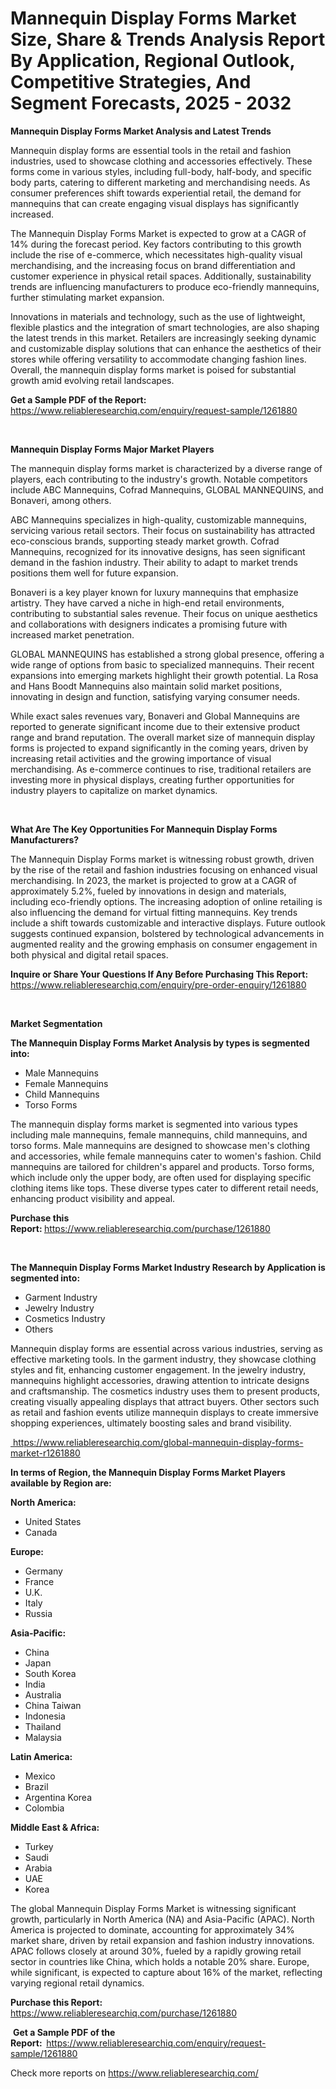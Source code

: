<p><h1>Mannequin Display Forms Market Size, Share & Trends Analysis Report By Application, Regional Outlook, Competitive Strategies, And Segment Forecasts, 2025 - 2032</h1></p><p><strong>Mannequin Display Forms Market Analysis and Latest Trends</strong></p>
<p><p>Mannequin display forms are essential tools in the retail and fashion industries, used to showcase clothing and accessories effectively. These forms come in various styles, including full-body, half-body, and specific body parts, catering to different marketing and merchandising needs. As consumer preferences shift towards experiential retail, the demand for mannequins that can create engaging visual displays has significantly increased. </p><p>The Mannequin Display Forms Market is expected to grow at a CAGR of 14% during the forecast period. Key factors contributing to this growth include the rise of e-commerce, which necessitates high-quality visual merchandising, and the increasing focus on brand differentiation and customer experience in physical retail spaces. Additionally, sustainability trends are influencing manufacturers to produce eco-friendly mannequins, further stimulating market expansion. </p><p>Innovations in materials and technology, such as the use of lightweight, flexible plastics and the integration of smart technologies, are also shaping the latest trends in this market. Retailers are increasingly seeking dynamic and customizable display solutions that can enhance the aesthetics of their stores while offering versatility to accommodate changing fashion lines. Overall, the mannequin display forms market is poised for substantial growth amid evolving retail landscapes.</p></p>
<p><strong>Get a Sample PDF of the Report:&nbsp;</strong> <a href="https://www.reliableresearchiq.com/enquiry/request-sample/1261880?utm_campaign=114&utm_medium=2&utm_source=Github&utm_content=ia&utm_term=06022025&utm_id=mannequin-display-forms">https://www.reliableresearchiq.com/enquiry/request-sample/1261880</a></p>
<p>&nbsp;</p>
<p><strong>Mannequin Display Forms Major Market Players</strong></p>
<p><p>The mannequin display forms market is characterized by a diverse range of players, each contributing to the industry's growth. Notable competitors include ABC Mannequins, Cofrad Mannequins, GLOBAL MANNEQUINS, and Bonaveri, among others.</p><p>ABC Mannequins specializes in high-quality, customizable mannequins, servicing various retail sectors. Their focus on sustainability has attracted eco-conscious brands, supporting steady market growth. Cofrad Mannequins, recognized for its innovative designs, has seen significant demand in the fashion industry. Their ability to adapt to market trends positions them well for future expansion.</p><p>Bonaveri is a key player known for luxury mannequins that emphasize artistry. They have carved a niche in high-end retail environments, contributing to substantial sales revenue. Their focus on unique aesthetics and collaborations with designers indicates a promising future with increased market penetration.</p><p>GLOBAL MANNEQUINS has established a strong global presence, offering a wide range of options from basic to specialized mannequins. Their recent expansions into emerging markets highlight their growth potential. La Rosa and Hans Boodt Mannequins also maintain solid market positions, innovating in design and function, satisfying varying consumer needs.</p><p>While exact sales revenues vary, Bonaveri and Global Mannequins are reported to generate significant income due to their extensive product range and brand reputation. The overall market size of mannequin display forms is projected to expand significantly in the coming years, driven by increasing retail activities and the growing importance of visual merchandising. As e-commerce continues to rise, traditional retailers are investing more in physical displays, creating further opportunities for industry players to capitalize on market dynamics.</p></p>
<p>&nbsp;</p>
<p><strong>What Are The Key Opportunities For Mannequin Display Forms Manufacturers?</strong></p>
<p><p>The Mannequin Display Forms market is witnessing robust growth, driven by the rise of the retail and fashion industries focusing on enhanced visual merchandising. In 2023, the market is projected to grow at a CAGR of approximately 5.2%, fueled by innovations in design and materials, including eco-friendly options. The increasing adoption of online retailing is also influencing the demand for virtual fitting mannequins. Key trends include a shift towards customizable and interactive displays. Future outlook suggests continued expansion, bolstered by technological advancements in augmented reality and the growing emphasis on consumer engagement in both physical and digital retail spaces.</p></p>
<p><strong>Inquire or Share Your Questions If Any Before Purchasing This Report:</strong> <a href="https://www.reliableresearchiq.com/enquiry/pre-order-enquiry/1261880?utm_campaign=114&utm_medium=2&utm_source=Github&utm_content=ia&utm_term=06022025&utm_id=mannequin-display-forms">https://www.reliableresearchiq.com/enquiry/pre-order-enquiry/1261880</a></p>
<p>&nbsp;</p>
<p><strong>Market Segmentation</strong></p>
<p><strong>The Mannequin Display Forms Market Analysis by types is segmented into:</strong></p>
<p><ul><li>Male Mannequins</li><li>Female Mannequins</li><li>Child Mannequins</li><li>Torso Forms</li></ul></p>
<p><p>The mannequin display forms market is segmented into various types including male mannequins, female mannequins, child mannequins, and torso forms. Male mannequins are designed to showcase men's clothing and accessories, while female mannequins cater to women's fashion. Child mannequins are tailored for children's apparel and products. Torso forms, which include only the upper body, are often used for displaying specific clothing items like tops. These diverse types cater to different retail needs, enhancing product visibility and appeal.</p></p>
<p><strong>Purchase this Report:&nbsp;</strong><a href="https://www.reliableresearchiq.com/purchase/1261880?utm_campaign=114&utm_medium=2&utm_source=Github&utm_content=ia&utm_term=06022025&utm_id=mannequin-display-forms">https://www.reliableresearchiq.com/purchase/1261880</a></p>
<p>&nbsp;</p>
<p><strong>The Mannequin Display Forms Market Industry Research by Application is segmented into:</strong></p>
<p><ul><li>Garment Industry</li><li>Jewelry Industry</li><li>Cosmetics Industry</li><li>Others</li></ul></p>
<p><p>Mannequin display forms are essential across various industries, serving as effective marketing tools. In the garment industry, they showcase clothing styles and fit, enhancing customer engagement. In the jewelry industry, mannequins highlight accessories, drawing attention to intricate designs and craftsmanship. The cosmetics industry uses them to present products, creating visually appealing displays that attract buyers. Other sectors such as retail and fashion events utilize mannequin displays to create immersive shopping experiences, ultimately boosting sales and brand visibility.</p></p>
<p><a href="https://www.reliableresearchiq.com/global-mannequin-display-forms-market-r1261880?utm_campaign=114&utm_medium=2&utm_source=Github&utm_content=ia&utm_term=06022025&utm_id=mannequin-display-forms">&nbsp;https://www.reliableresearchiq.com/global-mannequin-display-forms-market-r1261880</a></p>
<p><strong>In terms of Region, the Mannequin Display Forms Market Players available by Region are:</strong></p>
<p>
    <p> <strong> North America: </strong>
        <ul>
            <li>United States</li>
            <li>Canada</li>
        </ul>
        </p> 
    <p> <strong> Europe: </strong>
        <ul>
            <li>Germany</li>
            <li>France</li>
            <li>U.K.</li>
            <li>Italy</li>
            <li>Russia</li>
        </ul>
        </p> 
    <p> <strong> Asia-Pacific: </strong>
        <ul>
            <li>China</li>
            <li>Japan</li>
            <li>South Korea</li>
            <li>India</li>
            <li>Australia</li>
            <li>China Taiwan</li>
            <li>Indonesia</li>
            <li>Thailand</li>
            <li>Malaysia</li>
        </ul>
        </p> 
    <p> <strong> Latin America: </strong>
        <ul>
            <li>Mexico</li>
            <li>Brazil</li>
            <li>Argentina Korea</li>
            <li>Colombia</li>
        </ul>
        </p> 
    <p> <strong> Middle East & Africa: </strong>
        <ul>
            <li>Turkey</li>
            <li>Saudi</li>
            <li>Arabia</li>
            <li>UAE</li>
            <li>Korea</li>
        </ul>
    </p>
    </p>
<p><p>The global Mannequin Display Forms Market is witnessing significant growth, particularly in North America (NA) and Asia-Pacific (APAC). North America is projected to dominate, accounting for approximately 34% market share, driven by retail expansion and fashion industry innovations. APAC follows closely at around 30%, fueled by a rapidly growing retail sector in countries like China, which holds a notable 20% share. Europe, while significant, is expected to capture about 16% of the market, reflecting varying regional retail dynamics.</p></p>
<p><strong>Purchase this Report: </strong><a href="https://www.reliableresearchiq.com/purchase/1261880?utm_campaign=114&utm_medium=2&utm_source=Github&utm_content=ia&utm_term=06022025&utm_id=mannequin-display-forms">https://www.reliableresearchiq.com/purchase/1261880</a></p>
<p>&nbsp;<strong>Get a Sample PDF of the Report:&nbsp;&nbsp;</strong><a href="https://www.reliableresearchiq.com/enquiry/request-sample/1261880?utm_campaign=114&utm_medium=2&utm_source=Github&utm_content=ia&utm_term=06022025&utm_id=mannequin-display-forms">https://www.reliableresearchiq.com/enquiry/request-sample/1261880</a></p>
<p><strong></strong></p>
<p>Check more reports on <a href="https://www.reliableresearchiq.com/?utm_campaign=114&utm_medium=2&utm_source=Github&utm_content=ia&utm_term=06022025&utm_id=mannequin-display-forms">https://www.reliableresearchiq.com/</a></p>